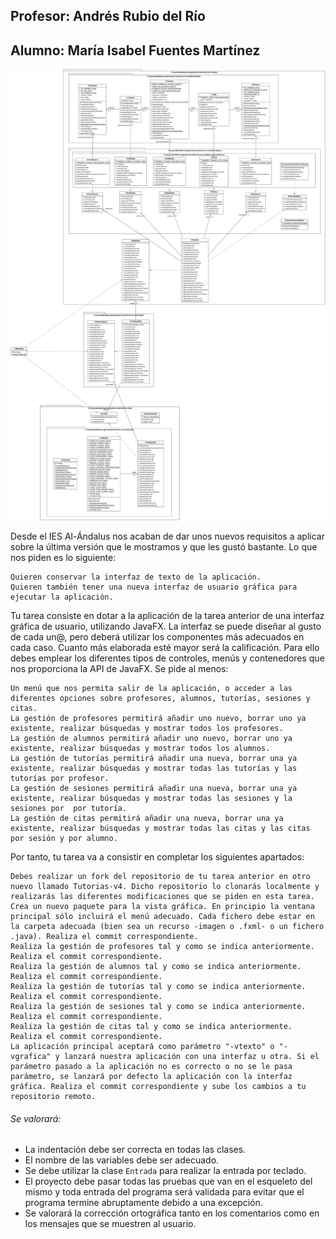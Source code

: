 ## Profesor: Andrés Rubio del Río
## Alumno: María Isabel Fuentes Martínez 



![Diagrama de clases para tutorias](src/main/resources/Tutorias.png)

Desde el IES Al-Ándalus nos acaban de dar unos nuevos requisitos a aplicar sobre la última versión que le mostramos y que les gustó bastante. Lo que nos piden es lo siguiente:

    Quieren conservar la interfaz de texto de la aplicación.
    Quieren también tener una nueva interfaz de usuario gráfica para ejecutar la aplicación.

Tu tarea consiste en dotar a la aplicación de la tarea anterior de una interfaz gráfica de usuario, utilizando JavaFX. La interfaz se puede diseñar al gusto de cada un@, pero deberá utilizar los componentes más adecuados en cada caso. Cuanto más elaborada esté mayor será la calificación. Para ello debes emplear los diferentes tipos de controles, menús y contenedores que nos proporciona la API de JavaFX. Se pide al menos:

    Un menú que nos permita salir de la aplicación, o acceder a las diferentes opciones sobre profesores, alumnos, tutorías, sesiones y citas.
    La gestión de profesores permitirá añadir uno nuevo, borrar uno ya existente, realizar búsquedas y mostrar todos los profesores.
    La gestión de alumnos permitirá añadir uno nuevo, borrar uno ya existente, realizar búsquedas y mostrar todos los alumnos.
    La gestión de tutorías permitirá añadir una nueva, borrar una ya existente, realizar búsquedas y mostrar todas las tutorías y las tutorías por profesor.
    La gestión de sesiones permitirá añadir una nueva, borrar una ya existente, realizar búsquedas y mostrar todas las sesiones y la sesiones por  por tutoría.
    La gestión de citas permitirá añadir una nueva, borrar una ya existente, realizar búsquedas y mostrar todas las citas y las citas por sesión y por alumno.

Por tanto, tu tarea va a consistir en completar los siguientes apartados:

    Debes realizar un fork del repositorio de tu tarea anterior en otro nuevo llamado Tutorias-v4. Dicho repositorio lo clonarás localmente y realizarás las diferentes modificaciones que se piden en esta tarea.
    Crea un nuevo paquete para la vista gráfica. En principio la ventana principal sólo incluirá el menú adecuado. Cada fichero debe estar en la carpeta adecuada (bien sea un recurso -imagen o .fxml- o un fichero .java). Realiza el commit correspondiente.
    Realiza la gestión de profesores tal y como se indica anteriormente. Realiza el commit correspondiente.
    Realiza la gestión de alumnos tal y como se indica anteriormente. Realiza el commit correspondiente.
    Realiza la gestión de tutorías tal y como se indica anteriormente. Realiza el commit correspondiente.
    Realiza la gestión de sesiones tal y como se indica anteriormente. Realiza el commit correspondiente.
    Realiza la gestión de citas tal y como se indica anteriormente. Realiza el commit correspondiente.
    La aplicación principal aceptará como parámetro "-vtexto" o "-vgrafica" y lanzará nuestra aplicación con una interfaz u otra. Si el parámetro pasado a la aplicación no es correcto o no se le pasa parámetro, se lanzará por defecto la aplicación con la interfaz gráfica. Realiza el commit correspondiente y sube los cambios a tu repositorio remoto.



###### Se valorará:
- La indentación debe ser correcta en todas las clases.
- El nombre de las variables debe ser adecuado.
- Se debe utilizar la clase `Entrada` para realizar la entrada por teclado.
- El proyecto debe pasar todas las pruebas que van en el esqueleto del mismo y toda entrada del programa será validada para evitar que el programa termine abruptamente debido a una excepción.
- Se valorará la corrección ortográfica tanto en los comentarios como en los mensajes que se muestren al usuario.
